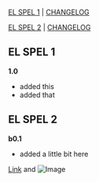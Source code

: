 [EL SPEL 1](https://elspel.github.io/2/)  |  [CHANGELOG](https://elspel.github.io/#el-spel-1)

[EL SPEL 2](https://elspel.github.io/2/)  |  [CHANGELOG](https://elspel.github.io/#el-spel-2)

## EL SPEL 1
**1.0**
- added this
- added that


## EL SPEL 2
**b0.1**
- added a little bit here

[Link](url) and ![Image](src)
